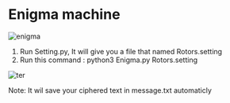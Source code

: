 # Enigma machine

![enigma](https://user-images.githubusercontent.com/90928167/197161782-ae8d4feb-ee17-4440-b3f2-24d2fab31f2a.jpg)

  1. Run Setting.py, It will give you a file that named Rotors.setting
  2. Run this command : python3 Enigma.py Rotors.setting
  
  ![ter](https://user-images.githubusercontent.com/90928167/197165085-4a07ca28-8835-41fc-8a2f-0d188d151c83.jpg)
  
  Note: It wil save your ciphered text in message.txt automaticly

